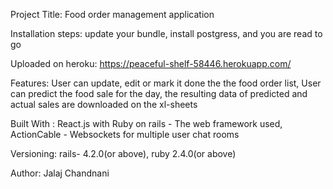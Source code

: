 Project Title:
Food order management application

Installation steps:
update your bundle, 
install postgress, 
and you are read to go

Uploaded on heroku:
https://peaceful-shelf-58446.herokuapp.com/

Features:
User can update, edit or mark it done the the food order list, 
User can predict the food sale for the day, 
the resulting data of predicted and actual sales are downloaded on the xl-sheets


Built With :
React.js with Ruby on rails - The web framework used, 
ActionCable - Websockets for multiple user chat rooms

Versioning:
rails- 4.2.0(or above), 
ruby 2.4.0(or above)

Author:
Jalaj Chandnani


